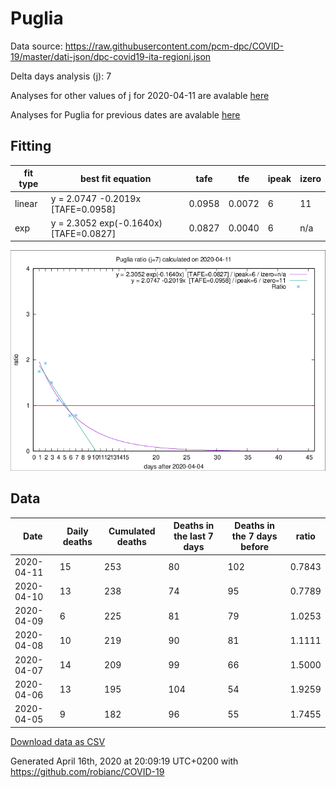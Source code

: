 # Puglia

Data source: https://raw.githubusercontent.com/pcm-dpc/COVID-19/master/dati-json/dpc-covid19-ita-regioni.json

Delta days analysis (j): 7

Analyses for other values of j for 2020-04-11 are avalable [here](../2020-04-11/README.md)

Analyses for Puglia for previous dates are avalable [here](../README.md)

## Fitting 
|fit type|best fit equation|tafe|tfe|ipeak|izero|
|-------|-----|--------|------|---|---|
|linear|y = 2.0747 -0.2019x  [TAFE=0.0958]|0.0958|0.0072|6|11|
|exp|y = 2.3052 exp(-0.1640x)  [TAFE=0.0827]|0.0827|0.0040|6|n/a|

![Plot](COVID-19_puglia_j7_2020-04-11.png)

## Data
|Date|Daily deaths|Cumulated deaths|Deaths in the last 7 days|Deaths in the 7 days before|ratio|
|----|----------|-----------|-------|--------------------|-----|
|2020-04-11|15|253|80|102|0.7843|
|2020-04-10|13|238|74|95|0.7789|
|2020-04-09|6|225|81|79|1.0253|
|2020-04-08|10|219|90|81|1.1111|
|2020-04-07|14|209|99|66|1.5000|
|2020-04-06|13|195|104|54|1.9259|
|2020-04-05|9|182|96|55|1.7455|

[Download data as CSV](COVID-19_puglia_j7_2020-04-11.csv)

Generated April 16th, 2020 at 20:09:19 UTC+0200 with https://github.com/robianc/COVID-19
